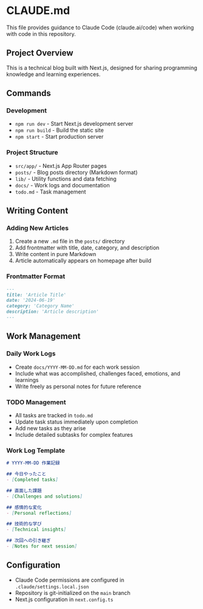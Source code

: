 # CLAUDE.md

This file provides guidance to Claude Code (claude.ai/code) when working with code in this repository.

## Project Overview

This is a technical blog built with Next.js, designed for sharing programming knowledge and learning experiences.

## Commands

### Development
- `npm run dev` - Start Next.js development server
- `npm run build` - Build the static site
- `npm start` - Start production server

### Project Structure
- `src/app/` - Next.js App Router pages
- `posts/` - Blog posts directory (Markdown format)
- `lib/` - Utility functions and data fetching
- `docs/` - Work logs and documentation
- `todo.md` - Task management

## Writing Content

### Adding New Articles
1. Create a new `.md` file in the `posts/` directory
2. Add frontmatter with title, date, category, and description
3. Write content in pure Markdown
4. Article automatically appears on homepage after build

### Frontmatter Format
```markdown
---
title: 'Article Title'
date: '2024-06-19'
category: 'Category Name'
description: 'Article description'
---
```

## Work Management

### Daily Work Logs
- Create `docs/YYYY-MM-DD.md` for each work session
- Include what was accomplished, challenges faced, emotions, and learnings
- Write freely as personal notes for future reference

### TODO Management
- All tasks are tracked in `todo.md`
- Update task status immediately upon completion
- Add new tasks as they arise
- Include detailed subtasks for complex features

### Work Log Template
```markdown
# YYYY-MM-DD 作業記録

## 今日やったこと
- [Completed tasks]

## 直面した課題
- [Challenges and solutions]

## 感情的な変化
- [Personal reflections]

## 技術的な学び
- [Technical insights]

## 次回への引き継ぎ
- [Notes for next session]
```

## Configuration

- Claude Code permissions are configured in `.claude/settings.local.json`
- Repository is git-initialized on the `main` branch
- Next.js configuration in `next.config.ts`
